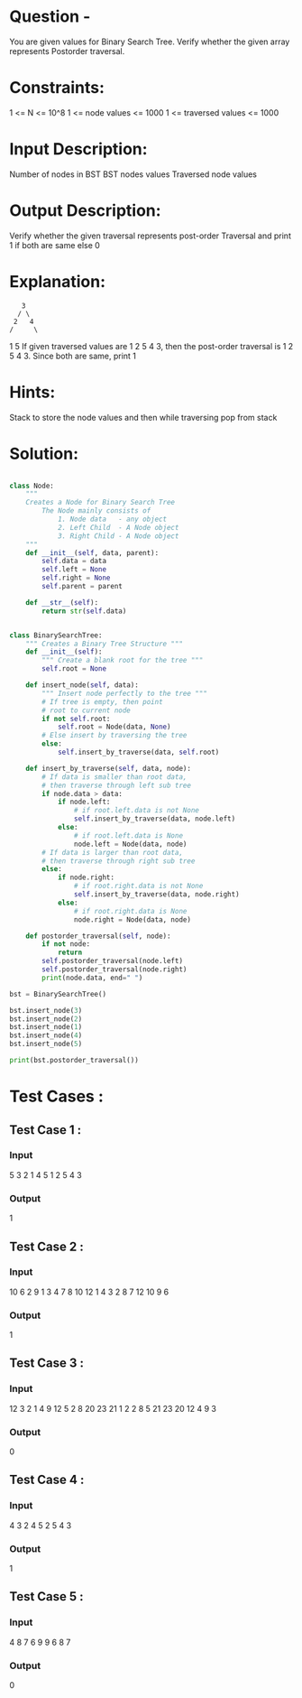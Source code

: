 # Question - 
You are given values for Binary Search Tree. Verify whether the given array represents Postorder traversal. 

# Constraints:
1 <= N <= 10^8
1 <= node values <= 1000
1 <= traversed values <= 1000

# Input Description:
Number of nodes in BST
BST nodes values
Traversed node values

# Output Description:
Verify whether the given traversal represents post-order Traversal and print 1 if both are same else 0

# Explanation:
       3
      / \
     2   4
    /     \
   1       5
If given traversed values are 1 2 5 4 3, then the post-order traversal is 1 2 5 4 3.
Since both are same, print 1

# Hints:
Stack to store the node values and then while traversing pop from stack

# Solution:

```python

class Node:
    """
    Creates a Node for Binary Search Tree
        The Node mainly consists of
            1. Node data   - any object
            2. Left Child  - A Node object
            3. Right Child - A Node object
    """
    def __init__(self, data, parent):
        self.data = data
        self.left = None
        self.right = None
        self.parent = parent

    def __str__(self):
        return str(self.data)


class BinarySearchTree:
    """ Creates a Binary Tree Structure """
    def __init__(self):
        """ Create a blank root for the tree """
        self.root = None

    def insert_node(self, data):
        """ Insert node perfectly to the tree """
        # If tree is empty, then point
        # root to current node
        if not self.root:
            self.root = Node(data, None)
        # Else insert by traversing the tree
        else:
            self.insert_by_traverse(data, self.root)

    def insert_by_traverse(self, data, node):
        # If data is smaller than root data,
        # then traverse through left sub tree
        if node.data > data:
            if node.left:
                # if root.left.data is not None
                self.insert_by_traverse(data, node.left)
            else:
                # if root.left.data is None
                node.left = Node(data, node)
        # If data is larger than root data,
        # then traverse through right sub tree
        else:
            if node.right:
                # if root.right.data is not None
                self.insert_by_traverse(data, node.right)
            else:
                # if root.right.data is None
                node.right = Node(data, node)

    def postorder_traversal(self, node):
        if not node:
            return
        self.postorder_traversal(node.left)
        self.postorder_traversal(node.right)
        print(node.data, end=" ")

bst = BinarySearchTree()

bst.insert_node(3)
bst.insert_node(2)
bst.insert_node(1)
bst.insert_node(4)
bst.insert_node(5)

print(bst.postorder_traversal())

```

# Test Cases :
## Test Case 1 :
### Input
5
3 2 1 4 5
1 2 5 4 3 
### Output
1

## Test Case 2 :
### Input
10
6 2 9 1 3 4 7 8 10 12
1 4 3 2 8 7 12 10 9 6
### Output
1


## Test Case 3 :
### Input
12
3 2 1 4 9 12 5 2 8 20 23 21
1 2 2 8 5 21 23 20 12 4 9 3
### Output
0

## Test Case 4 :
### Input
4
3 2 4 5
2 5 4 3
### Output
1

## Test Case 5 :
### Input
4
8 7 6 9
9 6 8 7
### Output
0
